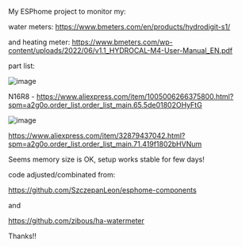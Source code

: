 My ESPhome project to monitor my:

water meters: https://www.bmeters.com/en/products/hydrodigit-s1/

and heating meter: https://www.bmeters.com/wp-content/uploads/2022/06/v1.1_HYDROCAL-M4-User-Manual_EN.pdf

part list: 

![image](https://github.com/user-attachments/assets/86c3c5f7-a09f-4765-8541-5ddee7f301d4)

N16R8 - https://www.aliexpress.com/item/1005006266375800.html?spm=a2g0o.order_list.order_list_main.65.5de01802OHyFtG

![image](https://github.com/user-attachments/assets/ad49dcf2-363e-4683-b1a2-00d39c5fdbd7)

https://www.aliexpress.com/item/32879437042.html?spm=a2g0o.order_list.order_list_main.71.419f1802bHVNum


Seems memory size is OK, setup works stable for few days!

code adjusted/combinated from:

https://github.com/SzczepanLeon/esphome-components

and

https://github.com/zibous/ha-watermeter

Thanks!!
